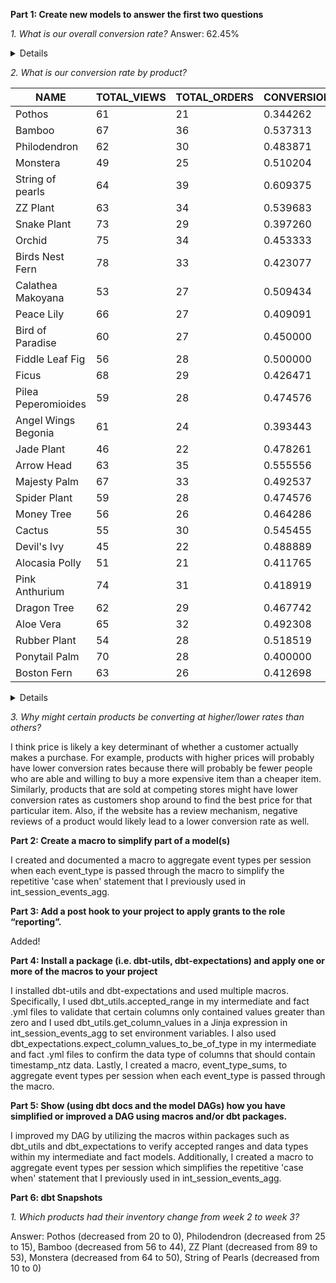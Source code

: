 **Part 1: Create new models to answer the first two questions**

*1. What is our overall conversion rate?* Answer: 62.45%

<details>


```sql

with events_distinct_session_type as (

    select session_id
    , MAX(case when checkouts > 0 then 1 else 0 end) as checkouts
    , MAX(case when page_views > 0 then 1 else 0 end) as page_views
    from {{ ref('int_session_events_agg') }}
    group by session_id
)

, agg as (

    select sum(events_distinct_session_type.page_views) as num_views
    , sum(events_distinct_session_type.checkouts) as num_checkouts
    from events_distinct_session_type

)

, final as (
    select num_views
    , num_checkouts
    , (num_checkouts / num_views) as overall_conversion_rate
    from agg
)

select * from final

```

</details>

*2. What is our conversion rate by product?*

| NAME                | TOTAL_VIEWS | TOTAL_ORDERS | CONVERSION_RATE |
|---------------------|-------------|--------------|-----------------|
| Pothos              | 61          | 21           | 0.344262        |
| Bamboo              | 67          | 36           | 0.537313        |
| Philodendron        | 62          | 30           | 0.483871        |
| Monstera            | 49          | 25           | 0.510204        |
| String of pearls    | 64          | 39           | 0.609375        |
| ZZ Plant            | 63          | 34           | 0.539683        |
| Snake Plant         | 73          | 29           | 0.397260        |
| Orchid              | 75          | 34           | 0.453333        |
| Birds Nest Fern     | 78          | 33           | 0.423077        |
| Calathea Makoyana   | 53          | 27           | 0.509434        |
| Peace Lily          | 66          | 27           | 0.409091        |
| Bird of Paradise    | 60          | 27           | 0.450000        |
| Fiddle Leaf Fig     | 56          | 28           | 0.500000        |
| Ficus               | 68          | 29           | 0.426471        |
| Pilea Peperomioides | 59          | 28           | 0.474576        |
| Angel Wings Begonia | 61          | 24           | 0.393443        |
| Jade Plant          | 46          | 22           | 0.478261        |
| Arrow Head          | 63          | 35           | 0.555556        |
| Majesty Palm        | 67          | 33           | 0.492537        |
| Spider Plant        | 59          | 28           | 0.474576        |
| Money Tree          | 56          | 26           | 0.464286        |
| Cactus              | 55          | 30           | 0.545455        |
| Devil's Ivy         | 45          | 22           | 0.488889        |
| Alocasia Polly      | 51          | 21           | 0.411765        |
| Pink Anthurium      | 74          | 31           | 0.418919        |
| Dragon Tree         | 62          | 29           | 0.467742        |
| Aloe Vera           | 65          | 32           | 0.492308        |
| Rubber Plant        | 54          | 28           | 0.518519        |
| Ponytail Palm       | 70          | 28           | 0.400000        |
| Boston Fern         | 63          | 26           | 0.412698        |

<details>


```sql

with orders as (

    select product_id
    , total_orders
    from {{ ref('int_orders_per_product') }}
)

, page_views as (

    select product_id
    , total_views
    from {{ ref('int_page_views_per_product') }}
)

, products as (

    select product_id, name
    from {{ ref('stg_postgres_products')}}
)

select products.name
    , page_views.total_views
    , orders.total_orders
    , (orders.total_orders / page_views.total_views) as conversion_rate
from page_views
left join orders on page_views.product_id = orders.product_id
left join products on page_views.product_id = products.product_id

```

</details>

*3. Why might certain products be converting at higher/lower rates than others?*

I think price is likely a key determinant of whether a customer actually makes a purchase. For example, products with higher prices will probably have lower conversion rates because there will probably be fewer people who are able and willing to buy a more expensive item than a cheaper item. Similarly, products that are sold at competing stores might have lower conversion rates as customers shop around to find the best price for that particular item. Also, if the website has a review mechanism, negative reviews of a product would likely lead to a lower conversion rate as well.

**Part 2: Create a macro to simplify part of a model(s)**

I created and documented a macro to aggregate event types per session when each event_type is passed through the macro to simplify the repetitive 'case when' statement that I previously used in int_session_events_agg.

**Part 3: Add a post hook to your project to apply grants to the role “reporting”.**

Added!

**Part 4: Install a package (i.e. dbt-utils, dbt-expectations) and apply one or more of the macros to your project**

I installed dbt-utils and dbt-expectations and used multiple macros. Specifically, I used dbt_utils.accepted_range in my intermediate and fact .yml files to validate that certain columns only contained values greater than zero and I used dbt_utils.get_column_values in a Jinja expression in int_session_events_agg to set environment variables. I also used dbt_expectations.expect_column_values_to_be_of_type in my intermediate and fact .yml files to confirm the data type of columns that should contain timestamp_ntz data. Lastly, I created a macro, event_type_sums, to aggregate event types per session when each event_type is passed through the macro.

**Part 5: Show (using dbt docs and the model DAGs) how you have simplified or improved a DAG using macros and/or dbt packages.**

I improved my DAG by utilizing the macros within packages such as dbt_utils and dbt_expectations to verify accepted ranges and data types within my intermediate and fact models. Additionally, I created a macro to aggregate event types per session which simplifies the repetitive 'case when' statement that I previously used in int_session_events_agg.

**Part 6: dbt Snapshots**

*1. Which products had their inventory change from week 2 to week 3?*

Answer: Pothos (decreased from 20 to 0), Philodendron (decreased from 25 to 15), Bamboo (decreased from 56 to 44), ZZ Plant (decreased from 89 to 53), Monstera (decreased from 64 to 50), String of Pearls (decreased from 10 to 0)